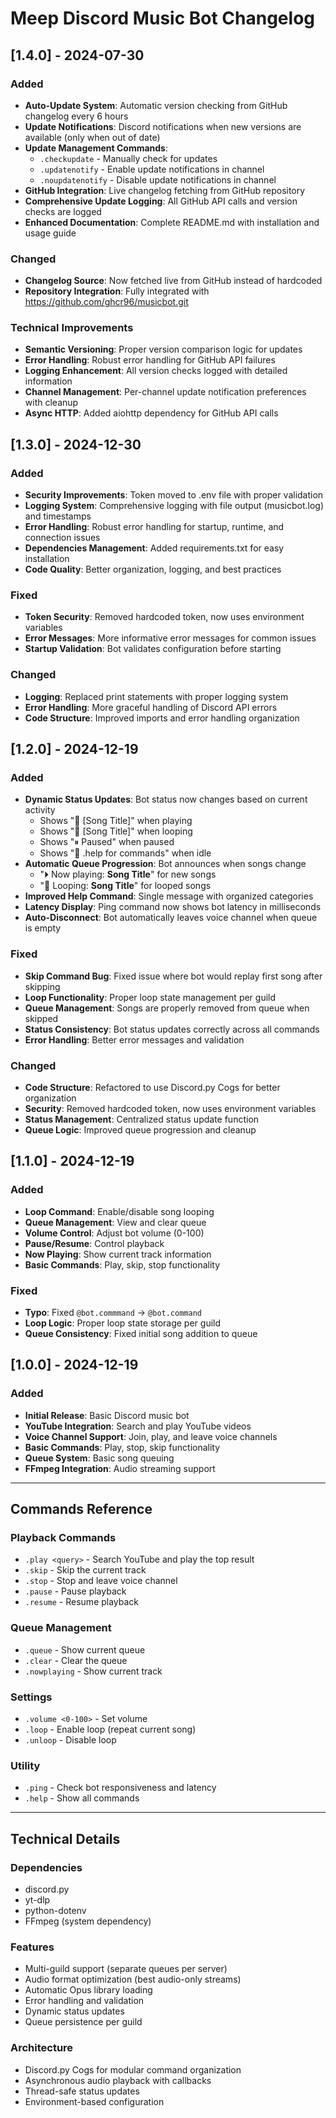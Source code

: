 # Meep Discord Music Bot Changelog

## [1.4.0] - 2024-07-30

### Added
- **Auto-Update System**: Automatic version checking from GitHub changelog every 6 hours
- **Update Notifications**: Discord notifications when new versions are available (only when out of date)
- **Update Management Commands**: 
  - `.checkupdate` - Manually check for updates
  - `.updatenotify` - Enable update notifications in channel
  - `.noupdatenotify` - Disable update notifications in channel
- **GitHub Integration**: Live changelog fetching from GitHub repository
- **Comprehensive Update Logging**: All GitHub API calls and version checks are logged
- **Enhanced Documentation**: Complete README.md with installation and usage guide

### Changed
- **Changelog Source**: Now fetched live from GitHub instead of hardcoded
- **Repository Integration**: Fully integrated with https://github.com/ghcr96/musicbot.git

### Technical Improvements
- **Semantic Versioning**: Proper version comparison logic for updates
- **Error Handling**: Robust error handling for GitHub API failures
- **Logging Enhancement**: All version checks logged with detailed information
- **Channel Management**: Per-channel update notification preferences with cleanup
- **Async HTTP**: Added aiohttp dependency for GitHub API calls

## [1.3.0] - 2024-12-30

### Added
- **Security Improvements**: Token moved to .env file with proper validation
- **Logging System**: Comprehensive logging with file output (musicbot.log) and timestamps
- **Error Handling**: Robust error handling for startup, runtime, and connection issues
- **Dependencies Management**: Added requirements.txt for easy installation
- **Code Quality**: Better organization, logging, and best practices

### Fixed
- **Token Security**: Removed hardcoded token, now uses environment variables
- **Error Messages**: More informative error messages for common issues
- **Startup Validation**: Bot validates configuration before starting

### Changed
- **Logging**: Replaced print statements with proper logging system
- **Error Handling**: More graceful handling of Discord API errors
- **Code Structure**: Improved imports and error handling organization

## [1.2.0] - 2024-12-19

### Added
- **Dynamic Status Updates**: Bot status now changes based on current activity
  - Shows "🎵 [Song Title]" when playing
  - Shows "🔁 [Song Title]" when looping
  - Shows "⏸ Paused" when paused
  - Shows "🎵 .help for commands" when idle
- **Automatic Queue Progression**: Bot announces when songs change
  - "⏵ Now playing: **Song Title**" for new songs
  - "🔁 Looping: **Song Title**" for looped songs
- **Improved Help Command**: Single message with organized categories
- **Latency Display**: Ping command now shows bot latency in milliseconds
- **Auto-Disconnect**: Bot automatically leaves voice channel when queue is empty

### Fixed
- **Skip Command Bug**: Fixed issue where bot would replay first song after skipping
- **Loop Functionality**: Proper loop state management per guild
- **Queue Management**: Songs are properly removed from queue when skipped
- **Status Consistency**: Bot status updates correctly across all commands
- **Error Handling**: Better error messages and validation

### Changed
- **Code Structure**: Refactored to use Discord.py Cogs for better organization
- **Security**: Removed hardcoded token, now uses environment variables
- **Status Management**: Centralized status update function
- **Queue Logic**: Improved queue progression and cleanup

## [1.1.0] - 2024-12-19

### Added
- **Loop Command**: Enable/disable song looping
- **Queue Management**: View and clear queue
- **Volume Control**: Adjust bot volume (0-100)
- **Pause/Resume**: Control playback
- **Now Playing**: Show current track information
- **Basic Commands**: Play, skip, stop functionality

### Fixed
- **Typo**: Fixed `@bot.commmand` → `@bot.command`
- **Loop Logic**: Proper loop state storage per guild
- **Queue Consistency**: Fixed initial song addition to queue

## [1.0.0] - 2024-12-19

### Added
- **Initial Release**: Basic Discord music bot
- **YouTube Integration**: Search and play YouTube videos
- **Voice Channel Support**: Join, play, and leave voice channels
- **Basic Commands**: Play, stop, skip functionality
- **Queue System**: Basic song queuing
- **FFmpeg Integration**: Audio streaming support

---

## Commands Reference

### Playback Commands
- `.play <query>` - Search YouTube and play the top result
- `.skip` - Skip the current track
- `.stop` - Stop and leave voice channel
- `.pause` - Pause playback
- `.resume` - Resume playback

### Queue Management
- `.queue` - Show current queue
- `.clear` - Clear the queue
- `.nowplaying` - Show current track

### Settings
- `.volume <0-100>` - Set volume
- `.loop` - Enable loop (repeat current song)
- `.unloop` - Disable loop

### Utility
- `.ping` - Check bot responsiveness and latency
- `.help` - Show all commands

---

## Technical Details

### Dependencies
- discord.py
- yt-dlp
- python-dotenv
- FFmpeg (system dependency)

### Features
- Multi-guild support (separate queues per server)
- Audio format optimization (best audio-only streams)
- Automatic Opus library loading
- Error handling and validation
- Dynamic status updates
- Queue persistence per guild

### Architecture
- Discord.py Cogs for modular command organization
- Asynchronous audio playback with callbacks
- Thread-safe status updates
- Environment-based configuration 